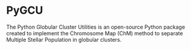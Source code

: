 # PyGCU

The Python Globular Cluster Utilities is an open-source Python package created to implement the Chromosome Map (ChM) method to separate Multiple Stellar Population in globular clusters.